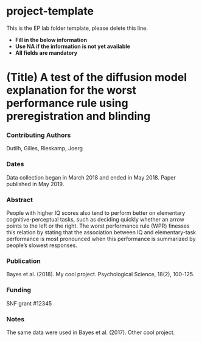 # project-template
This is the EP lab folder template, please delete this line.
- **Fill in the below information**
- **Use NA if the information is not yet available**
- **All fields are mandatory**

# (Title) A test of the diffusion model explanation for the worst performance rule using preregistration and blinding

### Contributing Authors
Dutilh, Gilles, Rieskamp, Joerg

### Dates
Data collection began in March 2018 and ended in May 2018. Paper published in May 2019.

### Abstract
People with higher IQ scores also tend to perform better on elementary cognitive-perceptual tasks, such as deciding quickly whether an arrow points to the left or the right. The worst performance rule (WPR) finesses this relation by stating that the association between IQ and elementary-task performance is most pronounced when this performance is summarized by people’s slowest responses.

### Publication
Bayes et al. (2018). My cool project. Psychological Science, 18(2), 100-125.

### Funding
SNF grant #12345

### Notes
The same data were used in Bayes et al. (2017). Other cool project.

